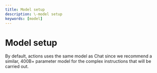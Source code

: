```yaml
---
title: Model setup
description: \-model setup
keywords: [model]
---
```


# Model setup

By default, actions uses the same model as Chat since we recommend a similar, 400B+ parameter model for the complex instructions that will be carried out.

<!-- For any actions defined in a .prompt file, you can [configure a specific model](TODO). -->
